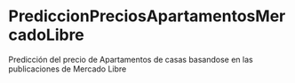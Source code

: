 # PrediccionPreciosApartamentosMercadoLibre
Predicción del precio de Apartamentos de casas basandose en las publicaciones de Mercado Libre

